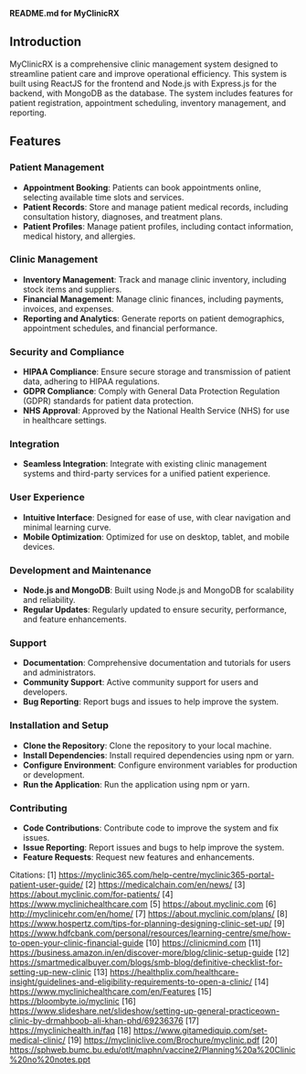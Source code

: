 **README.md for MyClinicRX**

**Introduction**
-------------

MyClinicRX is a comprehensive clinic management system designed to streamline patient care and improve operational efficiency. This system is built using ReactJS for the frontend and Node.js with Express.js for the backend, with MongoDB as the database. The system includes features for patient registration, appointment scheduling, inventory management, and reporting.

**Features**
------------

### Patient Management

- **Appointment Booking**: Patients can book appointments online, selecting available time slots and services.
- **Patient Records**: Store and manage patient medical records, including consultation history, diagnoses, and treatment plans.
- **Patient Profiles**: Manage patient profiles, including contact information, medical history, and allergies.

### Clinic Management

- **Inventory Management**: Track and manage clinic inventory, including stock items and suppliers.
- **Financial Management**: Manage clinic finances, including payments, invoices, and expenses.
- **Reporting and Analytics**: Generate reports on patient demographics, appointment schedules, and financial performance.

### Security and Compliance

- **HIPAA Compliance**: Ensure secure storage and transmission of patient data, adhering to HIPAA regulations.
- **GDPR Compliance**: Comply with General Data Protection Regulation (GDPR) standards for patient data protection.
- **NHS Approval**: Approved by the National Health Service (NHS) for use in healthcare settings.

### Integration

- **Seamless Integration**: Integrate with existing clinic management systems and third-party services for a unified patient experience.

### User Experience

- **Intuitive Interface**: Designed for ease of use, with clear navigation and minimal learning curve.
- **Mobile Optimization**: Optimized for use on desktop, tablet, and mobile devices.

### Development and Maintenance

- **Node.js and MongoDB**: Built using Node.js and MongoDB for scalability and reliability.
- **Regular Updates**: Regularly updated to ensure security, performance, and feature enhancements.

### Support

- **Documentation**: Comprehensive documentation and tutorials for users and administrators.
- **Community Support**: Active community support for users and developers.
- **Bug Reporting**: Report bugs and issues to help improve the system.

### Installation and Setup

- **Clone the Repository**: Clone the repository to your local machine.
- **Install Dependencies**: Install required dependencies using npm or yarn.
- **Configure Environment**: Configure environment variables for production or development.
- **Run the Application**: Run the application using npm or yarn.

### Contributing

- **Code Contributions**: Contribute code to improve the system and fix issues.
- **Issue Reporting**: Report issues and bugs to help improve the system.
- **Feature Requests**: Request new features and enhancements.


Citations:
[1] https://myclinic365.com/help-centre/myclinic365-portal-patient-user-guide/
[2] https://medicalchain.com/en/news/
[3] https://about.myclinic.com/for-patients/
[4] https://www.myclinichealthcare.com
[5] https://about.myclinic.com
[6] http://myclinicehr.com/en/home/
[7] https://about.myclinic.com/plans/
[8] https://www.hospertz.com/tips-for-planning-designing-clinic-set-up/
[9] https://www.hdfcbank.com/personal/resources/learning-centre/sme/how-to-open-your-clinic-financial-guide
[10] https://clinicmind.com
[11] https://business.amazon.in/en/discover-more/blog/clinic-setup-guide
[12] https://smartmedicalbuyer.com/blogs/smb-blog/definitive-checklist-for-setting-up-new-clinic
[13] https://healthplix.com/healthcare-insight/guidelines-and-eligibility-requirements-to-open-a-clinic/
[14] https://www.myclinichealthcare.com/en/Features
[15] https://bloombyte.io/myclinic
[16] https://www.slideshare.net/slideshow/setting-up-general-practiceown-clinic-by-drmahboob-ali-khan-phd/69236376
[17] https://myclinichealth.in/faq
[18] https://www.gitamediquip.com/set-medical-clinic/
[19] https://mycliniclive.com/Brochure/myclinic.pdf
[20] https://sphweb.bumc.bu.edu/otlt/maphn/vaccine2/Planning%20a%20Clinic%20no%20notes.ppt
